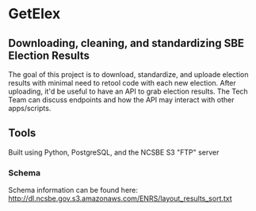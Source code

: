 # GetElex

## Downloading, cleaning, and standardizing SBE Election Results
The goal of this project is to download, standardize, and uploade election results with minimal need to retool code with each new election. After uploading, it'd be useful to have an API to grab election results. The Tech Team can discuss endpoints and how the API may interact with other apps/scripts. 

## Tools
Built using Python, PostgreSQL, and the NCSBE S3 "FTP" server

### Schema
Schema information can be found here: http://dl.ncsbe.gov.s3.amazonaws.com/ENRS/layout_results_sort.txt


